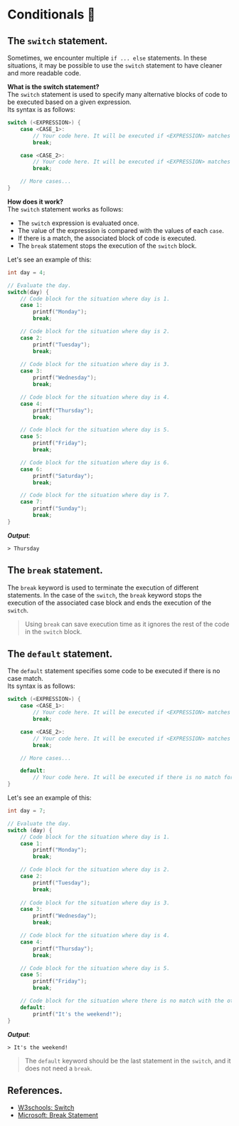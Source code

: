 # Conditionals 🤔
## The `switch` statement.
Sometimes, we encounter multiple `if ... else` statements. In these situations, it may be possible to use the `switch` statement to have cleaner and more readable code.

**What is the switch statement?**<br>
The `switch` statement is used to specify many alternative blocks of code to be executed based on a given expression.<br>
Its syntax is as follows:
```c
switch (<EXPRESSION>) {
    case <CASE_1>:
        // Your code here. It will be executed if <EXPRESSION> matches <CASE_1>.
        break;

    case <CASE_2>:
        // Your code here. It will be executed if <EXPRESSION> matches <CASE_2>.
        break;

    // More cases...
}
```

**How does it work?**<br>
The `switch` statement works as follows:
- The `switch` expression is evaluated once.
- The value of the expression is compared with the values of each `case`.
- If there is a match, the associated block of code is executed.
- The `break` statement stops the execution of the `switch` block.

Let's see an example of this:
```c
int day = 4;

// Evaluate the day.
switch(day) {
    // Code block for the situation where day is 1.
    case 1:
        printf("Monday");
        break;

    // Code block for the situation where day is 2.
    case 2:
        printf("Tuesday");
        break;
    
    // Code block for the situation where day is 3.
    case 3:
        printf("Wednesday");
        break;

    // Code block for the situation where day is 4.
    case 4:
        printf("Thursday");
        break;

    // Code block for the situation where day is 5.
    case 5:
        printf("Friday");
        break;

    // Code block for the situation where day is 6.
    case 6:
        printf("Saturday");
        break;

    // Code block for the situation where day is 7.
    case 7:
        printf("Sunday");
        break;
}
```
***Output***:
```
> Thursday
```

## The `break` statement.
The `break` keyword is used to terminate the execution of different statements. In the case of the `switch`, the `break` keyword stops the execution of the associated case block and ends the execution of the `switch`.

> Using `break` can save execution time as it ignores the rest of the code in the `switch` block.

## The `default` statement.
The `default` statement specifies some code to be executed if there is no case match.<br>
Its syntax is as follows:
```c
switch (<EXPRESSION>) {
    case <CASE_1>:
        // Your code here. It will be executed if <EXPRESSION> matches <CASE_1>.
        break;

    case <CASE_2>:
        // Your code here. It will be executed if <EXPRESSION> matches <CASE_2>.
        break;

    // More cases...

    default:
        // Your code here. It will be executed if there is no match for <EXPRESSION>.
}
```

Let's see an example of this:
```c
int day = 7;

// Evaluate the day.
switch (day) {
    // Code block for the situation where day is 1.
    case 1:
        printf("Monday");
        break;

    // Code block for the situation where day is 2.
    case 2:
        printf("Tuesday");
        break;
    
    // Code block for the situation where day is 3.
    case 3:
        printf("Wednesday");
        break;

    // Code block for the situation where day is 4.
    case 4:
        printf("Thursday");
        break;

    // Code block for the situation where day is 5.
    case 5:
        printf("Friday");
        break;

    // Code block for the situation where there is no match with the other cases.
    default:
        printf("It's the weekend!");
}
```
***Output***:
```
> It's the weekend!
```
> The `default` keyword should be the last statement in the `switch`, and it does not need a `break`.

## References.
- [W3schools: Switch](https://www.w3schools.com/c/c_switch.php)
- [Microsoft: Break Statement](https://learn.microsoft.com/en-us/cpp/c-language/break-statement-c?view=msvc-170)